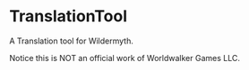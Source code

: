 # TranslationTool
A Translation tool for Wildermyth.

Notice this is NOT an official work of Worldwalker Games LLC.
